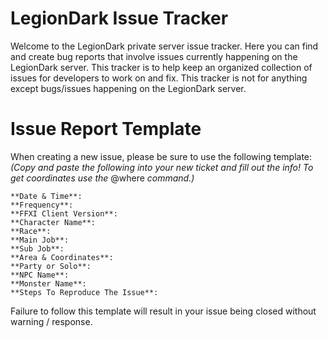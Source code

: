 # LegionDark Issue Tracker

Welcome to the LegionDark private server issue tracker. Here you can find and create bug reports that involve issues currently happening on the LegionDark server. This tracker is to help keep an organized collection of issues for developers to work on and fix. This tracker is not for anything except bugs/issues happening on the LegionDark server. 

# Issue Report Template

When creating a new issue, please be sure to use the following template: 
*(Copy and paste the following into your new ticket and fill out the info! To get coordinates use the*  @where  *command.)*
```
**Date & Time**: 
**Frequency**:
**FFXI Client Version**:
**Character Name**:
**Race**:
**Main Job**:
**Sub Job**:
**Area & Coordinates**:
**Party or Solo**:
**NPC Name**:
**Monster Name**:
**Steps To Reproduce The Issue**:
```

Failure to follow this template will result in your issue being closed without warning / response.
